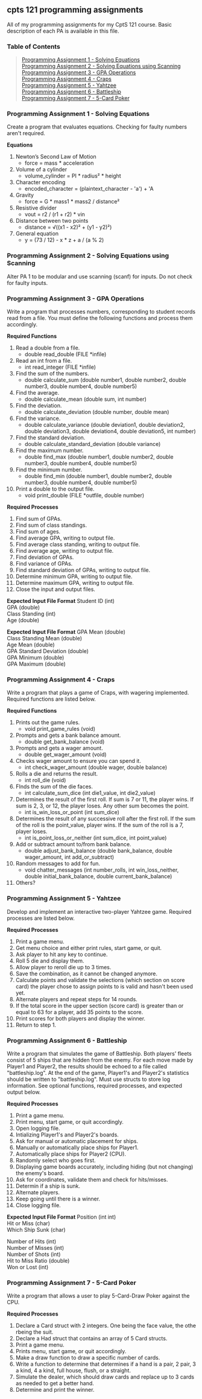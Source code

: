 ## cpts 121 programming assignments
All of my programming assignments for my CptS 121 course. Basic description of each PA is available in this file.

### Table of Contents
> [Programming Assignment 1 - Solving Equations](https://github.com/frozenpixel-games/cpts-121-programming-assignments/tree/main?tab=readme-ov-file#programming-assignment-1---solving-equations)<br>
> [Programming Assignment 2 - Solving Equations using Scanning](https://github.com/frozenpixel-games/cpts-121-programming-assignments/tree/main?tab=readme-ov-file#programming-assignment-2---solving-equations-using-scanning)<br>
> [Programming Assignment 3 - GPA Operations](https://github.com/frozenpixel-games/cpts-121-programming-assignments/tree/main?tab=readme-ov-file#programming-assignment-3---gpa-operations)<br>
> [Programming Assignment 4 - Craps](https://github.com/frozenpixel-games/cpts-121-programming-assignments/tree/main?tab=readme-ov-file#programming-assignment-4---craps)<br>
> [Programming Assignment 5 - Yahtzee](https://github.com/frozenpixel-games/cpts-121-programming-assignments/tree/main?tab=readme-ov-file#programming-assignment-5---yahtzee)<br>
> [Programming Assignment 6 - Battleship](https://github.com/frozenpixel-games/cpts-121-programming-assignments/tree/main?tab=readme-ov-file#programming-assignment-6---battleship)<br>
> [Programming Assignment 7 - 5-Card Poker](https://github.com/frozenpixel-games/cpts-121-programming-assignments/tree/main?tab=readme-ov-file#programming-assignment-7---5-card-poker)

### Programming Assignment 1 - Solving Equations
Create a program that evaluates equations. Checking for faulty numbers aren't required.

**Equations**
1. Newton’s Second Law of Motion
    - force = mass * acceleration
3. Volume of a cylinder
    - volume_cylinder = PI * radius² * height
5. Character encoding
    - encoded_character = (plaintext_character - 'a') + 'A
8. Gravity
    - force = G * mass1 * mass2 / distance²
10. Resistive divider
    - vout = r2 / (r1 + r2) * vin
12. Distance between two points
    - distance = √((x1 - x2)² + (y1 - y2)²)
14. General equation
    - y = (73 / 12) - x * z + a / (a % 2)

### Programming Assignment 2 - Solving Equations using Scanning
Alter PA 1 to be modular and use scanning (scanf) for inputs. Do not check for faulty inputs.

### Programming Assignment 3 - GPA Operations
Write a program that processes numbers, corresponding to student records read from a file. You must define the following functions and process them accordingly.

**Required Functions**
1. Read a double from a file.
    - double read_double (FILE *infile)
2. Read an int from a file.
    - int read_integer (FILE *infile)
3. Find the sum of the numbers.
    - double calculate_sum (double number1, double number2, double number3, double number4, double number5)
4. Find the average.
    - double calculate_mean (double sum, int number)
5. Find the deviation.
    - double calculate_deviation (double number, double mean)
6. Find the variance.
    - double calculate_variance (double deviation1, double deviation2, double deviation3, double deviation4, double deviation5, int number)
7. Find the standard deviation.
    - double calculate_standard_deviation (double variance)
8. Find the maximum number.
    - double find_max (double number1, double number2, double number3, double number4, double number5)
9. Find the minimum number.
    - double find_min (double number1, double number2, double number3, double number4, double number5)
10. Print a double to the output file.
    - void print_double (FILE *outfile, double number)

**Required Processes**
1. Find sum of GPAs.
2. Find sum of class standings.
3. Find sum of ages.
4. Find average GPA, writing to output file.
5. Find average class standing, writing to output file.
6. Find average age, writing to output file.
7. Find deviation of GPAs.
8. Find variance of GPAs.
9. Find standard deviation of GPAs, writing to output file.
10. Determine minimum GPA, writing to output file.
11. Determine maximum GPA, writing to output file.
12. Close the input and output files.

**Expected Input File Format**
Student ID (int)<br>
GPA (double)<br>
Class Standing (int)<br>
Age (double)

**Expected Input File Format**
GPA Mean (double)<br>
Class Standing Mean (double)<br>
Age Mean (double)<br>
GPA Standard Deviation (double)<br>
GPA Minimum (double)<br>
GPA Maximum (double)

### Programming Assignment 4 - Craps
Write a program that plays a game of Craps, with wagering implemented. Required functions are listed below.

**Required Functions**
1. Prints out the game rules.
    - void print_game_rules (void)
2. Prompts and gets a bank balance amount.
    - double get_bank_balance (void)
3. Prompts and gets a wager amount.
    - double get_wager_amount (void)
4. Checks wager amount to ensure you can spend it.
    - int check_wager_amount (double wager, double balance)
5. Rolls a die and returns the result.
    - int roll_die (void)
6. FInds the sum of the die faces.
    - int calculate_sum_dice (int die1_value, int die2_value)
7. Determines the result of the first roll. If sum is 7 or 11, the player wins. If sum is 2, 3, or 12, the player loses. Any other sum becomes the point.
    - int is_win_loss_or_point (int sum_dice)
8. Determines the result of any successive roll after the first roll. If the sum of the roll is the point_value, player wins. If the sum of the roll is a 7, player loses.
    - int is_point_loss_or_neither (int sum_dice, int point_value)
9. Add or subtract amount to/from bank balance.
    -  double adjust_bank_balance (double bank_balance, double wager_amount, int add_or_subtract)
10. Random messages to add for fun.
    - void chatter_messages (int number_rolls, int win_loss_neither, double initial_bank_balance, double current_bank_balance)
11. Others?

### Programming Assignment 5 - Yahtzee
Develop and implement an interactive two-player Yahtzee game. Required processes are listed below.

**Required Processes**
1. Print a game menu.
2. Get menu choice and either print rules, start game, or quit.
3. Ask player to hit any key to continue.
4. Roll 5 die and display them.
5. Allow player to reroll die up to 3 times.
6. Save the combination, as it cannot be changed anymore.
7. Calculate points and validate the selections (which section on score card) the player chose to assign points to is valid and hasn't been used yet.
8. Alternate players and repeat steps for 14 rounds.
9. If the total score in the upper section (score card) is greater than or equal to 63 for a player, add 35 points to the score.
10. Print scores for both players and display the winner.
11. Return to step 1.

### Programming Assignment 6 - Battleship
Write a program that simulates the game of Battleship. Both players' fleets consist of 5 ships that are hidden from the enemy. For each move made by Player1 and Player2, the results should be echoed to a file called "battleship.log". At the end of the game, Player1's and Player2's statistics should be written to "battleship.log". Must use structs to store log information. See optional functions, required processes, and expected output below.

**Required Processes**
1. Print a game menu.
2. Print menu, start game, or quit accordingly.
3. Open logging file.
4. Intializing Player1's and Player2's boards.
5. Ask for manual or automatic placement for ships.
6. Manually or automatically place ships for Player1.
7. Automatically place ships for Player2 (CPU).
8. Randomly select who goes first.
9. Displaying game boards accurately, including hiding (but not changing) the enemy's board.
10. Ask for coordinates, validate them and check for hits/misses.
11. Determin if a ship is sunk.
12. Alternate players.
13. Keep going until there is a winner.
14. Close logging file.

**Expected Input File Format**
Position (int int)<br>
Hit or Miss (char)<br>
Which Ship Sunk (char)

Number of Hits (int)<br>
Number of Misses (int)<br>
Number of Shots (int)<br>
Hit to Miss Ratio (double)<br>
Won or Lost (int)

### Programming Assignment 7 - 5-Card Poker
Write a program that allows a user to play 5-Card-Draw Poker against the CPU.

**Required Processes**
1. Declare a Card struct with 2 integers. One being the face value, the othe rbeing the suit.
2. Declare a Had struct that contains an array of 5 Card structs.
3. Print a game menu.
4. Prints menu, start game, or quit accordingly.
5. Make a draw function to draw a specific number of cards.
6. Write a function to determine that determines if a hand is a pair, 2 pair, 3 a kind, 4 a kind, full house, flush, or a straight.
7. Simulate the dealer, which should draw cards and replace up to 3 cards as needed to get a better hand.
8. Determine and print the winner.
